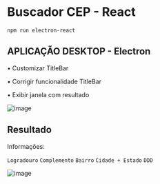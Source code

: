 # Buscador CEP - React 

``` npm run electron-react ``` 

## APLICAÇÃO DESKTOP - Electron 

<p> • Customizar TitleBar </p>
<p> • Corrigir funcionalidade TitleBar </p>
<p> • Exibir janela com resultado </p>

![image](https://user-images.githubusercontent.com/66530386/166126496-0a69e410-93a2-4cb2-a4cd-5958a4c20288.png)

## Resultado 
<p> Informações: </p> 

``` Logradouro ``` 
``` Complemento ```
``` Bairro ```
``` Cidade + Estado ```
``` DDD ``` 

![image](https://user-images.githubusercontent.com/66530386/166126348-87fc7020-f881-45a2-8d47-ba4bae5038e6.png)


